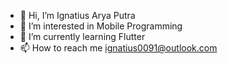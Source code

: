 - 👋 Hi, I’m Ignatius Arya Putra
- 👀 I’m interested in Mobile Programming
- 🌱 I’m currently learning Flutter
- 📫 How to reach me ignatius0091@outlook.com

<!---
ignatius0091/ignatius0091 is a ✨ special ✨ repository because its `README.md` (this file) appears on your GitHub profile.
You can click the Preview link to take a look at your changes.
--->

